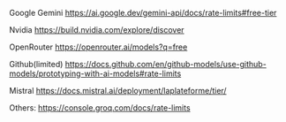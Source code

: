Google Gemini
https://ai.google.dev/gemini-api/docs/rate-limits#free-tier

Nvidia 
https://build.nvidia.com/explore/discover

OpenRouter
https://openrouter.ai/models?q=free

Github(limited)
https://docs.github.com/en/github-models/use-github-models/prototyping-with-ai-models#rate-limits

Mistral
https://docs.mistral.ai/deployment/laplateforme/tier/

Others:
https://console.groq.com/docs/rate-limits
